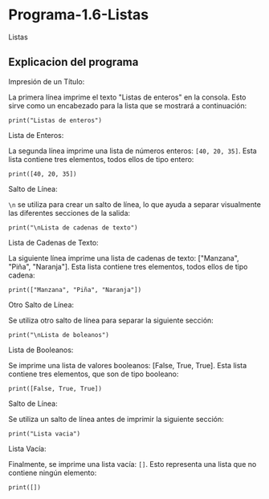 # Programa-1.6-Listas
Listas
## Explicacion del programa
Impresión de un Título:

La primera línea imprime el texto "Listas de enteros" en la consola. Esto sirve como un encabezado para la lista que se mostrará a continuación:
```
print("Listas de enteros") 
```
Lista de Enteros:

La segunda línea imprime una lista de números enteros: ```[40, 20, 35]```. Esta lista contiene tres elementos, todos ellos de tipo entero:
```
print([40, 20, 35])
```
Salto de Línea:

```\n``` se utiliza para crear un salto de línea, lo que ayuda a separar visualmente las diferentes secciones de la salida:
```
print("\nLista de cadenas de texto")
```
Lista de Cadenas de Texto:

La siguiente línea imprime una lista de cadenas de texto: ["Manzana", "Piña", "Naranja"]. Esta lista contiene tres elementos, todos ellos de tipo cadena:
```
print(["Manzana", "Piña", "Naranja"])
```
Otro Salto de Línea:

Se utiliza otro salto de línea para separar la siguiente sección:
```
print("\nLista de boleanos") 
```
Lista de Booleanos:

Se imprime una lista de valores booleanos: [False, True, True]. Esta lista contiene tres elementos, que son de tipo booleano:
```
print([False, True, True])
```
Salto de Línea:

Se utiliza un salto de línea antes de imprimir la siguiente sección:
```
print("Lista vacia") 
```
Lista Vacía:

Finalmente, se imprime una lista vacía: ```[]```. Esto representa una lista que no contiene ningún elemento:
```
print([])
```
